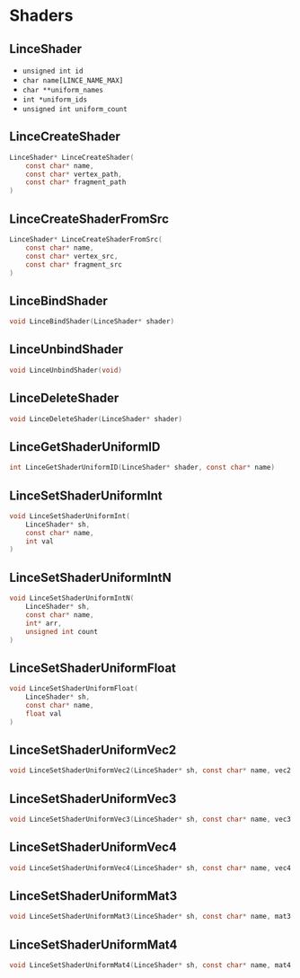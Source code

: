 # Shaders


## LinceShader
- `unsigned int id`
- `char name[LINCE_NAME_MAX]`
- `char **uniform_names`
- `int *uniform_ids`
- `unsigned int uniform_count`

## LinceCreateShader
```c
LinceShader* LinceCreateShader(
	const char* name,
	const char* vertex_path,
	const char* fragment_path
)
```
## LinceCreateShaderFromSrc
```c
LinceShader* LinceCreateShaderFromSrc(
	const char* name,
	const char* vertex_src,
	const char* fragment_src
)
```
## LinceBindShader
```c
void LinceBindShader(LinceShader* shader)
```
## LinceUnbindShader
```c
void LinceUnbindShader(void)
```
## LinceDeleteShader
```c
void LinceDeleteShader(LinceShader* shader)
```
## LinceGetShaderUniformID
```c
int LinceGetShaderUniformID(LinceShader* shader, const char* name)
```
## LinceSetShaderUniformInt
```c
void LinceSetShaderUniformInt(
	LinceShader* sh,
	const char* name,
	int val
)
```
## LinceSetShaderUniformIntN
```c
void LinceSetShaderUniformIntN(
	LinceShader* sh,
	const char* name,
	int* arr,
	unsigned int count
)
```
## LinceSetShaderUniformFloat
```c
void LinceSetShaderUniformFloat(
	LinceShader* sh,
	const char* name,
	float val
)
```
## LinceSetShaderUniformVec2
```c
void LinceSetShaderUniformVec2(LinceShader* sh, const char* name, vec2 v)
```
## LinceSetShaderUniformVec3
```c
void LinceSetShaderUniformVec3(LinceShader* sh, const char* name, vec3 v);
```
## LinceSetShaderUniformVec4
```c
void LinceSetShaderUniformVec4(LinceShader* sh, const char* name, vec4 v);
```
## LinceSetShaderUniformMat3
```c
void LinceSetShaderUniformMat3(LinceShader* sh, const char* name, mat3 m)
```
## LinceSetShaderUniformMat4
```c
void LinceSetShaderUniformMat4(LinceShader* sh, const char* name, mat4 m);
```
